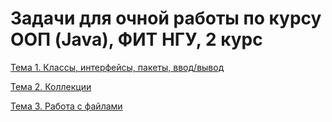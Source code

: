 # Задачи для очной работы по курсу ООП (Java), ФИТ НГУ, 2 курс

[Тема 1. Классы, интерфейсы, пакеты, ввод/вывод](https://docs.google.com/document/d/1Iu8E8nl4EmVzRHm7t4RWpUcqiN0a5X5XQgTpk1i69K0/edit?usp=sharing)

[Тема 2. Коллекции](https://docs.google.com/document/d/1G5quqz2wthw62l5qvQFX7ijMu7fl_jmJzQDEnb9K-XM/edit?usp=sharing)

[Тема 3. Работа с файлами](https://docs.google.com/document/d/1gq0HUjLKf_TVSnvfv_YwZEfoXAxjsYyDu5v9AohgRwU/edit?usp=sharing)
